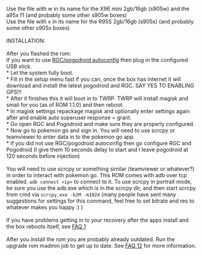 Use the file with w in its name for the X96 mini 2gb/16gb (s905w) and the a95x f1 (and probably some other s905w boxes)
<br>
Use the file with x in its name for the R95S 2gb/16gb (s905x) (and probably some other s905x boxes)
<br><br>INSTALLATION:
<br>
<br>After you flashed the rom:
<br> If you want to use [RGC/pogodroid autoconfig](https://github.com/Map-A-Droid/MAD-ATV/blob/master/README_autoconfig.md) then plug in the configured USB stick.
<br>* Let the system fully boot.
<br>* Fill in the setup menu fast if you can, once the box has internet it will download and install the latest pogodroid and RGC. SAY YES TO ENABLING GPS!!!
<br>* After it finishes this it will boot in to TWRP. TWRP will install magisk and smali for you (as of ROM 1.1.0) and then reboot.
<br>* In magisk settings repackage magisk and optionally enter settings again after and enable auto superuser response = grant.
<br>* Go open RGC and Pogodroid and make sure they are properly configured.
<br>* Now go to pokemon go and sign in. You will need to use scrcpy or teamviewer to enter data in to the pokemon go app.
<br>* If you did not use RGC/pogodroid autoconfig then go configure RGC and Pogodroid (I give them 10 seconds delay to start and I leave pogodroid at 120 seconds before injection)
<br>
<br>You will need to use scrcpy or something similar (teamviewer or whatever?) in order to interact with pokemon go. This ROM comes with adb over tcp enabled. `adb connect <ip>` to connect to it. To use scrcpy in portrait mode, be sure you use the adb.exe which is in the scrcpy dir, and then start scrcpy from cmd via `scrcpy.exe -b2M -m1024` (many people have sent many suggestions for settings for this command, feel free to set bitrate and res to whatever makes you happy :) )
<br>
<br> If you have problems getting in to your recovery after the apps install and the box reboots itself, see [FAQ 1](https://github.com/Map-A-Droid/MAD-ATV/blob/master/FAQ.md#question-1--after-i-flash-the-rom-and-it-installs-the-apps-and-then-reboots-itself-it-does-not-boot-to-the-recovery-can-you-help)
<br><br> After you install the rom you are probably already outdated. Run the upgrade rom madmin job to get up to date. See [FAQ 12](https://github.com/Map-A-Droid/MAD-ATV/blob/master/FAQ.md#question-12--how-do-i-use-mad-atv-madmin-jobs) for more information.
